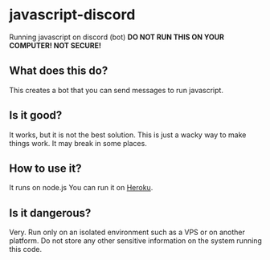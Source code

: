 # javascript-discord
Running javascript on discord (bot)
**DO NOT RUN THIS ON YOUR COMPUTER! NOT SECURE!**

## What does this do?
This creates a bot that you can send messages to run javascript.

## Is it good?
It works, but it is not the best solution. This is just a wacky way to make things work. It may break in some places.

## How to use it?
It runs on node.js
You can run it on [Heroku](https://www.heroku.com/).

## Is it dangerous?
Very. Run only on an isolated environment such as a VPS or on another platform. Do not store any other sensitive information on the system running this code.
